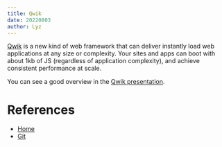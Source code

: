 ```yaml
---
title: Qwik
date: 20220803
author: Lyz
---
```


[Qwik](https://qwik.builder.io) is a new kind of web framework that can deliver
instantly load web applications at any size or complexity. Your sites and apps
can boot with about 1kb of JS (regardless of application complexity), and
achieve consistent performance at scale.

You can see a good overview in the [Qwik
presentation](https://www.youtube.com/watch?v=0dC11DMR3fU&t=154s).

# References

* [Home](https://qwik.builder.io)
* [Git](https://github.com/BuilderIO/qwik)
